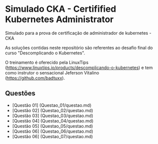 # Simulado CKA - Certifified Kubernetes Administrator

Simulado para a prova de certificação de administrador de kubernetes - CKA

As soluções contidas neste repositório são referentes ao desafio final do curso "Descomplicando o Kubernetes".

O treinamento é oferecido pela LinuxTips (https://www.linuxtips.io/products/descomplicando-o-kubernetes) e tem como instrutor o sensacional Jeferson Vitalino (https://github.com/badtuxx).

## Questões

- [Questão 01] (Questao_01/questao.md)
- [Questão 02] (Questao_02/questao.md)
- [Questão 03] (Questao_03/questao.md)
- [Questão 04] (Questao_04/questao.md)
- [Questão 05] (Questao_05/questao.md)
- [Questão 06] (Questao_06/questao.md)
- [Questão 06] (Questao_07/questao.md)

